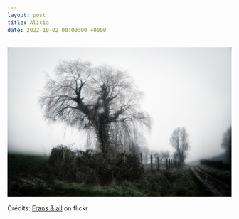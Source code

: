 ```yaml
---
layout: post
title: Alicia
date: 2022-10-02 00:00:00 +0000
---
```


![Alicia](/images/2022-10-02.jpg)

Crédits: [Frans & all](https://www.flickr.com/people/fransall/) on flickr
